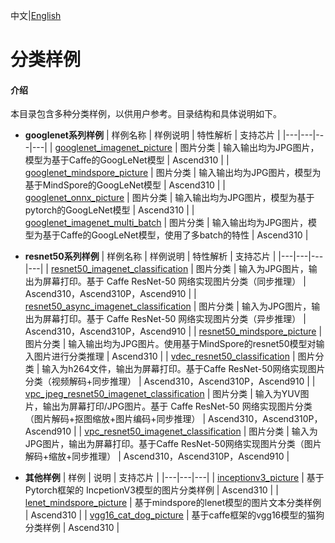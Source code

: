 中文|[English](README.md)

# 分类样例

#### 介绍
本目录包含多种分类样例，以供用户参考。目录结构和具体说明如下。

- **googlenet系列样例**
  | 样例名称  | 样例说明  | 特性解析 | 支持芯片 | 
  |---|---|---|---|
  | [googlenet_imagenet_picture](./googlenet_imagenet_picture)  | 图片分类  | 输入输出均为JPG图片，模型为基于Caffe的GoogLeNet模型  | Ascend310 |
  | [googlenet_mindspore_picture](./googlenet_mindspore_picture)  | 图片分类  | 输入输出均为JPG图片，模型为基于MindSpore的GoogLeNet模型  | Ascend310 |
  | [googlenet_onnx_picture](./googlenet_onnx_picture)  | 图片分类  | 输入输出均为JPG图片，模型为基于pytorch的GoogLeNet模型  | Ascend310 |
  | [googlenet_imagenet_multi_batch](./googlenet_imagenet_multi_batch)  | 图片分类  | 输入输出均为JPG图片，模型为基于Caffe的GoogLeNet模型，使用了多batch的特性  | Ascend310 |

- **resnet50系列样例**
  | 样例名称  | 样例说明  | 特性解析 | 支持芯片 |
  |---|---|---|---|
  | [resnet50_imagenet_classification](./resnet50_imagenet_classification)  | 图片分类  | 输入为JPG图片，输出为屏幕打印。基于 Caffe ResNet-50 网络实现图片分类（同步推理）  | Ascend310，Ascend310P，Ascend910 |
  | [resnet50_async_imagenet_classification](./resnet50_async_imagenet_classification)  | 图片分类  | 输入为JPG图片，输出为屏幕打印。基于 Caffe ResNet-50 网络实现图片分类（异步推理）  | Ascend310，Ascend310P，Ascend910 |
  | [resnet50_mindspore_picture](./resnet50_mindspore_picture)  | 图片分类  | 输入输出均为JPG图片。使用基于MindSpore的resnet50模型对输入图片进行分类推理  |  Ascend310 | 
  | [vdec_resnet50_classification](./vdec_resnet50_classification)  | 图片分类  | 输入为h264文件，输出为屏幕打印。基于Caffe ResNet-50网络实现图片分类（视频解码+同步推理）  | Ascend310，Ascend310P，Ascend910 |
  | [vpc_jpeg_resnet50_imagenet_classification](./vpc_jpeg_resnet50_imagenet_classification)  | 图片分类  | 输入为YUV图片，输出为屏幕打印/JPG图片。基于 Caffe ResNet-50 网络实现图片分类（图片解码+抠图缩放+图片编码+同步推理） | Ascend310，Ascend310P，Ascend910 |
  | [vpc_resnet50_imagenet_classification](./vpc_resnet50_imagenet_classification)  | 图片分类  | 输入为JPG图片，输出为屏幕打印。基于Caffe ResNet-50网络实现图片分类（图片解码+缩放+同步推理）  | Ascend310，Ascend310P，Ascend910 |

- **其他样例**
  | 样例 | 说明  | 支持芯片 |
  |---|---|---|
  | [inceptionv3_picture](./inceptionv3_picture)  | 基于Pytorch框架的 IncpetionV3模型的图片分类样例  | Ascend310 |
  | [lenet_mindspore_picture](./lenet_mindspore_picture)   | 基于mindspore的lenet模型的图片文本分类样例  | Ascend310 |
  | [vgg16_cat_dog_picture](./vgg16_cat_dog_picture)   | 基于caffe框架的vgg16模型的猫狗分类样例  | Ascend310 |
